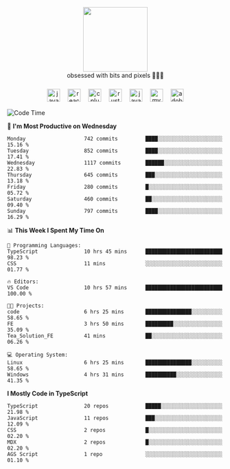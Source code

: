 


  <div align="center">
    
   <img src = "https://i.postimg.cc/W1R4TF4j/d6kpuve-c97567cf-518b-4b86-a271-5c89d88d22f7.gif"  width=150px height=150px />
 </div>

<div align="center">
  obsessed with bits and pixels 🧑‍💻🎨
</div>

  ###
<div align="center">
 <img src="https://cdn.jsdelivr.net/gh/devicons/devicon/icons/javascript/javascript-original.svg" height="30" alt="javascript logo"  />
  <img width="10" />
  <img src="https://cdn.jsdelivr.net/gh/devicons/devicon/icons/react/react-original.svg" height="30" alt="react logo"  />
  <img width="10" />
   <!--<img src="https://cdn.jsdelivr.net/gh/devicons/devicon/icons/nodejs/nodejs-original.svg" height="30" alt="nodejs logo"  />
  <img width="10" />
 <img src="https://cdn.jsdelivr.net/gh/devicons/devicon/icons/flutter/flutter-original.svg" height="30" alt="flutter logo"  />
 <img width="10" />-->
  <img src="https://cdn.jsdelivr.net/gh/devicons/devicon/icons/cplusplus/cplusplus-original.svg" height="30" alt="cpluplus logo"  />
  <img width="10" />
    <img src="https://cdn.jsdelivr.net/gh/devicons/devicon/icons/rust/rust-original.svg" height="30" alt="rust logo"  />
  <img width="10" />
  <img src="https://cdn.jsdelivr.net/gh/devicons/devicon/icons/java/java-original.svg" height="30" alt="java logo"  />
  <img width="10" />
  <img src="https://skillicons.dev/icons?i=mysql" height="30" alt="mysql logo"  />
  <img width="10" />
  <img src="https://skillicons.dev/icons?i=pr" height="30" alt="adobepremierepro logo"  />
</div>

<!--START_SECTION:waka-->
![Code Time](http://img.shields.io/badge/Code%20Time-2%2C359%20hrs%2052%20mins-blue)

📅 **I'm Most Productive on Wednesday** 

```text
Monday                   742 commits         ████░░░░░░░░░░░░░░░░░░░░░   15.16 % 
Tuesday                  852 commits         ████░░░░░░░░░░░░░░░░░░░░░   17.41 % 
Wednesday                1117 commits        ██████░░░░░░░░░░░░░░░░░░░   22.83 % 
Thursday                 645 commits         ███░░░░░░░░░░░░░░░░░░░░░░   13.18 % 
Friday                   280 commits         █░░░░░░░░░░░░░░░░░░░░░░░░   05.72 % 
Saturday                 460 commits         ██░░░░░░░░░░░░░░░░░░░░░░░   09.40 % 
Sunday                   797 commits         ████░░░░░░░░░░░░░░░░░░░░░   16.29 % 
```


📊 **This Week I Spent My Time On** 

```text
💬 Programming Languages: 
TypeScript               10 hrs 45 mins      █████████████████████████   98.23 % 
CSS                      11 mins             ░░░░░░░░░░░░░░░░░░░░░░░░░   01.77 % 

🔥 Editors: 
VS Code                  10 hrs 57 mins      █████████████████████████   100.00 % 

🐱‍💻 Projects: 
code                     6 hrs 25 mins       ███████████████░░░░░░░░░░   58.65 % 
FE                       3 hrs 50 mins       █████████░░░░░░░░░░░░░░░░   35.09 % 
Tea_Solution_FE          41 mins             ██░░░░░░░░░░░░░░░░░░░░░░░   06.26 % 

💻 Operating System: 
Linux                    6 hrs 25 mins       ███████████████░░░░░░░░░░   58.65 % 
Windows                  4 hrs 31 mins       ██████████░░░░░░░░░░░░░░░   41.35 % 
```

**I Mostly Code in TypeScript** 

```text
TypeScript               20 repos            █████░░░░░░░░░░░░░░░░░░░░   21.98 % 
JavaScript               11 repos            ███░░░░░░░░░░░░░░░░░░░░░░   12.09 % 
CSS                      2 repos             █░░░░░░░░░░░░░░░░░░░░░░░░   02.20 % 
MDX                      2 repos             █░░░░░░░░░░░░░░░░░░░░░░░░   02.20 % 
AGS Script               1 repo              ░░░░░░░░░░░░░░░░░░░░░░░░░   01.10 % 
```




<!--END_SECTION:waka-->
